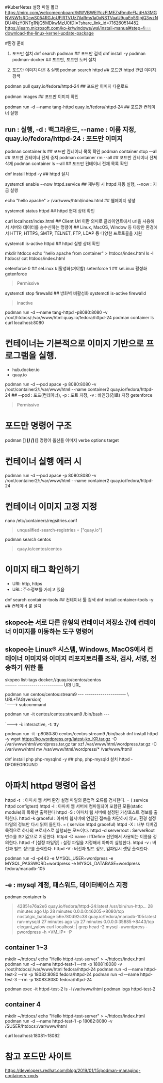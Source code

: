 #KuberNetes 설정 파일 폴더
https://miro.com/welcomeonboard/MWVBWElYczFtMEZsRmdleFlJdHA3MGNVNW1sRDcwS054RGJoUFlRTVUzZjlaRms1a0xNSTVaaU9uaEo5SlpjQ3wzNDU4NzY0NTg1NjQ5MDkwMzU0fDI=?share_link_id=716260514452
https://learn.microsoft.com/ko-kr/windows/wsl/install-manual#step-4---download-the-linux-kernel-update-package

#환경 준비
1. 포드만 설치
dnf search podman  ## 포드만 검색
dnf install -y podman podman-docker  ## 포드만, 포드만 도커 설치

2. 포드만 이미지 다운 & 실행
podman search httpd  ## 포드만 httpd 관련 이미지 검색

podman pull quay.io/fedora/httpd-24  ## 포드만 이미지 다운로드

podman images  ## 포드만 이미지 확인

podman run -d --name tang-httpd quay.io/fedora/httpd-24  ## 포드만 컨테이너 실행
## run : 실행, -d : 백그라운드, --name : 이름 지정, quay.io/fedora/httpd-24 : 포드만 이미지

podman container ls          ## 포드만 컨테이너 목록 확인
podman container stop --all  ## 포드만 컨테이너 전제 중지
podman container rm --all    ## 포드만 컨테이너 전체 삭제
podman container ls --all    ## 포드만 컨테이너 전체 목록 확인

dnf install httpd -y   ## httpd 설치

systemctl enable --now httpd.service  ## 재부팅 시 httpd 자동 실행, --now : 지금 실행

echo "hello apache" > /var/www/html/index.html  ## 웹페이지 생성

systemctl status httpd    ## httpd 현재 상태 확인

curl localhost/index.html  ## Client Url 이란 의미로 클라이언트에서 url을 사용해서 서버와 데이터를 송수신하는 명령어
                            ## Linux, MacOS, Window 등 다양한 환경에서 HTTP, HTTPS, SMTP, TELNET, FTP, LDAP 등 다양한 프로토콜을 지원

systemctl is-active httpd  ## httpd 실행 상태 확인

mkdir htdocs
echo "hello apache from container" > htdocs/index.html
ls -l htdocs/
cat htdocs/index.html

setenforce 0              ## seLinux 비활성화(꺼야함)
setenforce 1              ## seLinux 활성화
getenforce
> Permissive

systemctl stop firewalld      ## 방화벽 비활성화
systemctl is-active firewalld
> inactive

podman run -d --name tang-httpd -p8080:8080 -v /root/htdocs/:/var/www/html  quay.io/fedora/httpd-24
podman container ls
curl localhost:8080

# 컨테이너는 기본적으로 이미지 기반으로 프로그램을 실행.
- hub.docker.io
- quay.io

podman run -d --pod apace -p 8080:8080 -v /root/container2/:/var/www/html --name container2 quay.io/fedora/httpd-24 ## --pod : 포드(컨테이너), -p : 포트 지정, -v : 바인딩(경로) 지정
getenforce 
> Permissive

# 포드만 명령어 구조
podman [____]  [_____]  [_____]   [____]
       명령어         옵션들           이미지
       verbe        options        target


# 컨테이너 실행 에러 시
podman run -d --pod apace -p 8080:8080 -v /root/container2/:/var/www/html --name container2 quay.io/fedora/httpd-24

# 컨테이너 이미지 고정 지정
nano /etc/containers/regsitries.conf
> unqualified-search-registries = ["quay.io"]

podman search centos
> quay.io/centos/centos              

# 이미지 태그 확인하기
- URI: http, https
- URL: 주소정보를 가지고 있음

dnf search container-tools      ## 컨테이너 툴 검색
dnf install container-tools -y  ## 컨테이너 룰 설치

## skopeo는 서로 다른 유형의 컨테이너 저장소 간에 컨테이너 이미지를 이동하는 도구 명령어
## skopeo는 Linux® 시스템, Windows, MacOS에서 컨테이너 이미지와 이미지 리포지토리를 조작, 검사, 서명, 전송하기 위한 툴
skopeo list-tags docker://quay.io/centos/centos  
                 ------ -----------------------
                 URI    URL
                 
podman run centos/centos:stream9
       --- ---------------------
        \   URL+TAG(version)
         \
          `---> subcommand

podman run -it centos/centos:stream9 /bin/bash
           ---
           \
            \
             `---> -i: interactive, -t: tty

podman run -it -p8080:80 centos/centos:stream9 /bin/bash
dnf install httpd -y
wget https://ko.wordpress.org/latest-ko_KR.tar.gz -O /var/www/html/wordpress.tar.gz
tar xzf /var/www/html/wordpress.tar.gz -C /var/www/html
mv /var/www/html/wordpress/* /var/www/html/

dnf install php php-mysqlnd -y  ## php, php-mysqld 설치
httpd -DFOREGROUND

# 아파치 httpd 명령어 옵션
httpd -t  : 아파치 웹 서버 환경 설정 파일의 문법적 오류를 검사한다. = ( service httpd configtest)
httpd -l : 아파치 웹 서버에 컴파일되어 포함된 모듈(static module)의 목록만 출력한다
httpd -S : 아파치 웹 서버에 설정된 가상호스트 정보를 출력한다.
httpd -k graceful : 아파치 웹서버에 연결된 접속을 차단하지 않고, 환경 설정 파일의 정보만 다시 읽어 들인다. = ( service httpd graceful)
httpd -X : 내부 디버깅 목적으로 하나의 프로세스로 실행되는 모드이다.
httpd -d serverroot : ServerRoot 변수를 초기값으로 지정한다.
httpd -D name : lfDefine 선언에서 사용되는 이름을 정의한다.
httpd -f [설정 파일명] : 설정 파일을 지정해서 아파치 실행한다.
httpd -v : 버전과 빌드 정보를 출력한다.
httpd -V : 버전과 빌드 정보, 컴파일시 셋팅 출력한다.

podman run -d -p443 -e MYSQL_USER=wordpress -e MYSQL_PASSWORD=wordpress -e MYSQL_DATABASE=wordpress fedora/mariadb-105
## -e : mysql 계정, 패스워드, 데이터베이스 지정

podman container ls
> 42851e76a2e6  quay.io/fedora/httpd-24:latest     /usr/bin/run-http...  28 minutes ago  Up 28 minutes  0.0.0.0:46205->8080/tcp  nostalgic_babbage
> 56e780d92c38  quay.io/fedora/mariadb-105:latest  run-mysqld            27 minutes ago  Up 27 minutes  0.0.0.0:35885->8443/tcp  elegant_yalow
curl localhost:<PORT> | grep head -2
mysql -uwordpress -pwordpress -h <VM_IP> -P <PORT>

## container 1~3
mkdir ~/htdocs/
echo "Hello httpd-test-server" > ~/htdocs/index.html
podman run -d --name httpd-test-1 --rm -p 18081:8080 -v /root/htdocs/:/var/www/html fedora/httpd-24
podman run -d --name httpd-test-2 --rm -p 18082:8080 fedora/httpd-24
podman run -d --name httpd-test-3 --rm -p 18083:8080 fedora/httpd-24

podman exec -it httpd-test-2 ls -l /var/www/html
podman logs httpd-test-2


## container 4
mkdir ~/htdocs/
echo "Hello httpd-test-server" > ~/htdocs/index.html
podman run -d --name httpd-test-1 -p 18082:8080 -v /$USER/htdocs:/var/www/html

curl localhost:18081~18082

# 참고 포드만 사이트
https://developers.redhat.com/blog/2019/01/15/podman-managing-containers-pods

